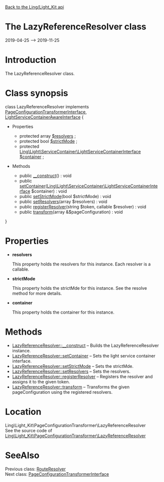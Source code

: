 [Back to the Ling/Light_Kit api](https://github.com/lingtalfi/Light_Kit/blob/master/doc/api/Ling/Light_Kit.md)



The LazyReferenceResolver class
================
2019-04-25 --> 2019-11-25






Introduction
============

The LazyReferenceResolver class.



Class synopsis
==============


class <span class="pl-k">LazyReferenceResolver</span> implements [PageConfigurationTransformerInterface](https://github.com/lingtalfi/Light_Kit/blob/master/doc/api/Ling/Light_Kit/PageConfigurationTransformer/PageConfigurationTransformerInterface.md), [LightServiceContainerAwareInterface](https://github.com/lingtalfi/Light/blob/master/doc/api/Ling/Light/ServiceContainer/LightServiceContainerAwareInterface.md) {

- Properties
    - protected array [$resolvers](#property-resolvers) ;
    - protected bool [$strictMode](#property-strictMode) ;
    - protected [Ling\Light\ServiceContainer\LightServiceContainerInterface](https://github.com/lingtalfi/Light/blob/master/doc/api/Ling/Light/ServiceContainer/LightServiceContainerInterface.md) [$container](#property-container) ;

- Methods
    - public [__construct](https://github.com/lingtalfi/Light_Kit/blob/master/doc/api/Ling/Light_Kit/PageConfigurationTransformer/LazyReferenceResolver/__construct.md)() : void
    - public [setContainer](https://github.com/lingtalfi/Light_Kit/blob/master/doc/api/Ling/Light_Kit/PageConfigurationTransformer/LazyReferenceResolver/setContainer.md)([Ling\Light\ServiceContainer\LightServiceContainerInterface](https://github.com/lingtalfi/Light/blob/master/doc/api/Ling/Light/ServiceContainer/LightServiceContainerInterface.md) $container) : void
    - public [setStrictMode](https://github.com/lingtalfi/Light_Kit/blob/master/doc/api/Ling/Light_Kit/PageConfigurationTransformer/LazyReferenceResolver/setStrictMode.md)(bool $strictMode) : void
    - public [setResolvers](https://github.com/lingtalfi/Light_Kit/blob/master/doc/api/Ling/Light_Kit/PageConfigurationTransformer/LazyReferenceResolver/setResolvers.md)(array $resolvers) : void
    - public [registerResolver](https://github.com/lingtalfi/Light_Kit/blob/master/doc/api/Ling/Light_Kit/PageConfigurationTransformer/LazyReferenceResolver/registerResolver.md)(string $token, callable $resolver) : void
    - public [transform](https://github.com/lingtalfi/Light_Kit/blob/master/doc/api/Ling/Light_Kit/PageConfigurationTransformer/LazyReferenceResolver/transform.md)(array &$pageConfiguration) : void

}




Properties
=============

- <span id="property-resolvers"><b>resolvers</b></span>

    This property holds the resolvers for this instance.
    Each resolver is a callable.
    
    

- <span id="property-strictMode"><b>strictMode</b></span>

    This property holds the strictMde for this instance.
    See the resolve method for more details.
    
    

- <span id="property-container"><b>container</b></span>

    This property holds the container for this instance.
    
    



Methods
==============

- [LazyReferenceResolver::__construct](https://github.com/lingtalfi/Light_Kit/blob/master/doc/api/Ling/Light_Kit/PageConfigurationTransformer/LazyReferenceResolver/__construct.md) &ndash; Builds the LazyReferenceResolver instance.
- [LazyReferenceResolver::setContainer](https://github.com/lingtalfi/Light_Kit/blob/master/doc/api/Ling/Light_Kit/PageConfigurationTransformer/LazyReferenceResolver/setContainer.md) &ndash; Sets the light service container interface.
- [LazyReferenceResolver::setStrictMode](https://github.com/lingtalfi/Light_Kit/blob/master/doc/api/Ling/Light_Kit/PageConfigurationTransformer/LazyReferenceResolver/setStrictMode.md) &ndash; Sets the strictMde.
- [LazyReferenceResolver::setResolvers](https://github.com/lingtalfi/Light_Kit/blob/master/doc/api/Ling/Light_Kit/PageConfigurationTransformer/LazyReferenceResolver/setResolvers.md) &ndash; Sets the resolvers.
- [LazyReferenceResolver::registerResolver](https://github.com/lingtalfi/Light_Kit/blob/master/doc/api/Ling/Light_Kit/PageConfigurationTransformer/LazyReferenceResolver/registerResolver.md) &ndash; Registers the resolver and assigns it to the given token.
- [LazyReferenceResolver::transform](https://github.com/lingtalfi/Light_Kit/blob/master/doc/api/Ling/Light_Kit/PageConfigurationTransformer/LazyReferenceResolver/transform.md) &ndash; Transforms the given pageConfiguration using the registered resolvers.





Location
=============
Ling\Light_Kit\PageConfigurationTransformer\LazyReferenceResolver<br>
See the source code of [Ling\Light_Kit\PageConfigurationTransformer\LazyReferenceResolver](https://github.com/lingtalfi/Light_Kit/blob/master/PageConfigurationTransformer/LazyReferenceResolver.php)



SeeAlso
==============
Previous class: [RouteResolver](https://github.com/lingtalfi/Light_Kit/blob/master/doc/api/Ling/Light_Kit/PageConfigurationTransformer/LazyReferenceResolver/RouteResolver.md)<br>Next class: [PageConfigurationTransformerInterface](https://github.com/lingtalfi/Light_Kit/blob/master/doc/api/Ling/Light_Kit/PageConfigurationTransformer/PageConfigurationTransformerInterface.md)<br>
